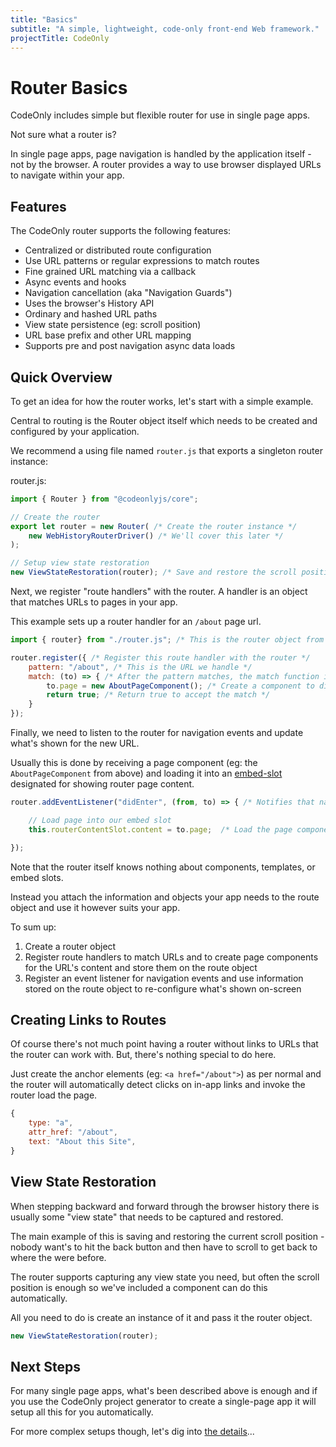 ```yaml
---
title: "Basics"
subtitle: "A simple, lightweight, code-only front-end Web framework."
projectTitle: CodeOnly
---
```

# Router Basics

CodeOnly includes simple but flexible router for use in single page apps.

<div class="tip">

Not sure what a router is?

In single page apps, page navigation is handled by the application itself - 
not by the browser. A router provides a way to use browser displayed
URLs to navigate within your app.

</div>

## Features

The CodeOnly router supports the following features:

* Centralized or distributed route configuration
* Use URL patterns or regular expressions to match routes
* Fine grained URL matching via a callback
* Async events and hooks
* Navigation cancellation (aka "Navigation Guards")
* Uses the browser's History API
* Ordinary and hashed URL paths
* View state persistence (eg: scroll position)
* URL base prefix and other URL mapping
* Supports pre and post navigation async data loads



## Quick Overview

To get an idea for how the router works, let's start with a simple example.

Central to routing is the Router object itself which needs to be created
and configured by your application.

We recommend a using file named `router.js` that exports a singleton router
instance:

router.js:

```js
import { Router } from "@codeonlyjs/core";

// Create the router
export let router = new Router( /* Create the router instance */
    new WebHistoryRouterDriver() /* We'll cover this later */
);

// Setup view state restoration
new ViewStateRestoration(router); /* Save and restore the scroll position between pages */

```

Next, we register "route handlers" with the router. A handler is an 
object that matches URLs to pages in your app.

This example sets up a router handler for an `/about` page url.

```js
import { router} from "./router.js"; /* This is the router object from above */

router.register({ /* Register this route handler with the router */
    pattern: "/about", /* This is the URL we handle */
    match: (to) => { /* After the pattern matches, the match function is called */
        to.page = new AboutPageComponent(); /* Create a component to display for this page */
        return true; /* Return true to accept the match */
    }
});
```

Finally, we need to listen to the router for navigation events and
update what's shown for the new URL.  

Usually this is done by receiving a page component (eg: the 
`AboutPageComponent` from above) and loading it into an [embed-slot](templateEmbedSlots)
designated for showing router page content.

```js
router.addEventListener("didEnter", (from, to) => { /* Notifies that navigation happened */

    // Load page into our embed slot
    this.routerContentSlot.content = to.page;  /* Load the page component from above into a slot */

});
```

<div class="tip">

Note that the router itself knows nothing about components, templates, 
or embed slots.

Instead you attach the information and objects your app needs to the route 
object and use it however suits your app.

</div>

To sum up:

1. Create a router object
2. Register route handlers to match URLs and to create page components for 
   the URL's content and store them on the route object
3. Register an event listener for navigation events and use information 
   stored on the route object to re-configure what's shown on-screen



## Creating Links to Routes

Of course there's not much point having a router without links to URLs
that the router can work with.  But, there's nothing special to do here.

Just create the anchor elements (eg: `<a href="/about">`) as per normal 
and the router will automatically detect clicks on in-app links and
invoke the router load the page.

```js
{
    type: "a",
    attr_href: "/about",
    text: "About this Site",
}
```


## View State Restoration

When stepping backward and forward through the browser history there is 
usually some "view state" that needs to be captured and restored.  

The main example of this is saving and restoring the current 
scroll position - nobody want's to hit the back button and then have
to scroll to get back to where the were before.

The router supports capturing any view state you need, but often the 
scroll position is enough so we've included a component can do this
automatically.

All you need to do is create an instance of it and pass it the router
object.

```js
new ViewStateRestoration(router);
```


## Next Steps

For many single page apps, what's been described above is enough and if
you use the CodeOnly project generator to create a single-page app it
will setup all this for you automatically.

For more complex setups though, let's dig into [the details](routerDetails)...



